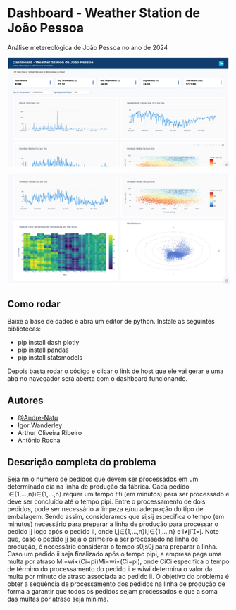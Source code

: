 # Dashboard - Weather Station de João Pessoa
Análise metereológica de João Pessoa no ano de 2024

![Preview do Dashboard](https://raw.githubusercontent.com/Andre-Natu/Dashboard-Weather-Report/main/dashboard%20preview%2001.jpeg)

![Preview do Dashboard 2](https://raw.githubusercontent.com/Andre-Natu/Dashboard-Weather-Report/main/dashboard%20preview%2002.jpeg)


## Como rodar
Baixe a base de dados e abra um editor de python. Instale as seguintes bibliotecas:
- pip install dash plotly
- pip install pandas 
- pip install statsmodels

Depois basta rodar o código e clicar o link de host que ele vai gerar e uma aba no navegador será aberta com o dashboard funcionando.

## Autores
- [@Andre-Natu](https://www.github.com/Andre-Natu)
- Igor Wanderley
- Arthur Oliveira Ribeiro
- Antônio Rocha

## Descrição completa do problema

Seja nn o número de pedidos que devem ser processados em um determinado dia na linha de produção da fábrica. Cada pedido i∈{1,…,n}i∈{1,…,n} requer um tempo titi​ (em minutos) para ser processado e deve ser concluído até o tempo pipi​. Entre o processamento de dois pedidos, pode ser necessário a limpeza e/ou adequação do tipo de embalagem. Sendo assim, consideramos que sijsij​ especifica o tempo (em minutos) necessário para preparar a linha de produção para processar o pedido jj logo após o pedido ii, onde i,j∈{1,…,n}i,j∈{1,…,n} e i≠ji=j. Note que, caso o pedido jj seja o primeiro a ser processado na linha de produção, é necessário considerar o tempo s0js0j​ para preparar a linha. Caso um pedido ii seja finalizado após o tempo pipi​, a empresa paga uma multa por atraso Mi=wi×(Ci−pi)Mi​=wi​×(Ci​−pi​), onde CiCi​ especifica o tempo de término do processamento do pedido ii e wiwi​ determina o valor da multa por minuto de atraso associada ao pedido ii. O objetivo do problema é obter a sequência de processamento dos pedidos na linha de produção de forma a garantir que todos os pedidos sejam processados e que a soma das multas por atraso seja mínima.


